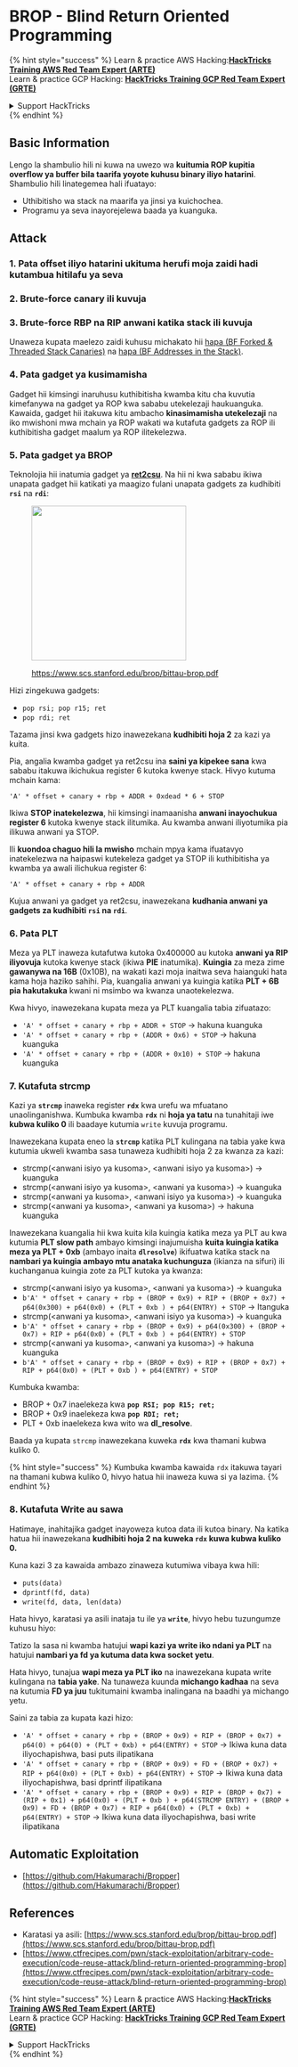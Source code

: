 # BROP - Blind Return Oriented Programming

{% hint style="success" %}
Learn & practice AWS Hacking:<img src="../../.gitbook/assets/arte.png" alt="" data-size="line">[**HackTricks Training AWS Red Team Expert (ARTE)**](https://training.hacktricks.xyz/courses/arte)<img src="../../.gitbook/assets/arte.png" alt="" data-size="line">\
Learn & practice GCP Hacking: <img src="../../.gitbook/assets/grte.png" alt="" data-size="line">[**HackTricks Training GCP Red Team Expert (GRTE)**<img src="../../.gitbook/assets/grte.png" alt="" data-size="line">](https://training.hacktricks.xyz/courses/grte)

<details>

<summary>Support HackTricks</summary>

* Check the [**subscription plans**](https://github.com/sponsors/carlospolop)!
* **Join the** 💬 [**Discord group**](https://discord.gg/hRep4RUj7f) or the [**telegram group**](https://t.me/peass) or **follow** us on **Twitter** 🐦 [**@hacktricks\_live**](https://twitter.com/hacktricks\_live)**.**
* **Share hacking tricks by submitting PRs to the** [**HackTricks**](https://github.com/carlospolop/hacktricks) and [**HackTricks Cloud**](https://github.com/carlospolop/hacktricks-cloud) github repos.

</details>
{% endhint %}

## Basic Information

Lengo la shambulio hili ni kuwa na uwezo wa **kuitumia ROP kupitia overflow ya buffer bila taarifa yoyote kuhusu binary iliyo hatarini**.\
Shambulio hili linategemea hali ifuatayo:

* Uthibitisho wa stack na maarifa ya jinsi ya kuichochea.
* Programu ya seva inayorejelewa baada ya kuanguka.

## Attack

### **1. Pata offset iliyo hatarini** ukituma herufi moja zaidi hadi kutambua hitilafu ya seva

### **2. Brute-force canary** ili kuvuja

### **3. Brute-force RBP na RIP** anwani katika stack ili kuvuja

Unaweza kupata maelezo zaidi kuhusu michakato hii [hapa (BF Forked & Threaded Stack Canaries)](../common-binary-protections-and-bypasses/stack-canaries/bf-forked-stack-canaries.md) na [hapa (BF Addresses in the Stack)](../common-binary-protections-and-bypasses/pie/bypassing-canary-and-pie.md).

### **4. Pata gadget ya kusimamisha**

Gadget hii kimsingi inaruhusu kuthibitisha kwamba kitu cha kuvutia kimefanywa na gadget ya ROP kwa sababu utekelezaji haukuanguka. Kawaida, gadget hii itakuwa kitu ambacho **kinasimamisha utekelezaji** na iko mwishoni mwa mchain ya ROP wakati wa kutafuta gadgets za ROP ili kuthibitisha gadget maalum ya ROP ilitekelezwa.

### **5. Pata gadget ya BROP**

Teknolojia hii inatumia gadget ya [**ret2csu**](ret2csu.md). Na hii ni kwa sababu ikiwa unapata gadget hii katikati ya maagizo fulani unapata gadgets za kudhibiti **`rsi`** na **`rdi`**:

<figure><img src="../../.gitbook/assets/image (1) (1) (1) (1) (1) (1) (1) (1) (1) (1).png" alt="" width="278"><figcaption><p><a href="https://www.scs.stanford.edu/brop/bittau-brop.pdf">https://www.scs.stanford.edu/brop/bittau-brop.pdf</a></p></figcaption></figure>

Hizi zingekuwa gadgets:

* `pop rsi; pop r15; ret`
* `pop rdi; ret`

Tazama jinsi kwa gadgets hizo inawezekana **kudhibiti hoja 2** za kazi ya kuita.

Pia, angalia kwamba gadget ya ret2csu ina **saini ya kipekee sana** kwa sababu itakuwa ikichukua register 6 kutoka kwenye stack. Hivyo kutuma mchain kama:

`'A' * offset + canary + rbp + ADDR + 0xdead * 6 + STOP`

Ikiwa **STOP inatekelezwa**, hii kimsingi inamaanisha **anwani inayochukua register 6** kutoka kwenye stack ilitumika. Au kwamba anwani iliyotumika pia ilikuwa anwani ya STOP.

Ili **kuondoa chaguo hili la mwisho** mchain mpya kama ifuatavyo inatekelezwa na haipaswi kutekeleza gadget ya STOP ili kuthibitisha ya kwamba ya awali ilichukua register 6:

`'A' * offset + canary + rbp + ADDR`

Kujua anwani ya gadget ya ret2csu, inawezekana **kudhania anwani ya gadgets za kudhibiti `rsi` na `rdi`**.

### 6. Pata PLT

Meza ya PLT inaweza kutafutwa kutoka 0x400000 au kutoka **anwani ya RIP iliyovuja** kutoka kwenye stack (ikiwa **PIE** inatumika). **Kuingia** za meza zime **gawanywa na 16B** (0x10B), na wakati kazi moja inaitwa seva haianguki hata kama hoja haziko sahihi. Pia, kuangalia anwani ya kuingia katika **PLT + 6B pia hakutakuka** kwani ni msimbo wa kwanza unaotekelezwa.

Kwa hivyo, inawezekana kupata meza ya PLT kuangalia tabia zifuatazo:

* `'A' * offset + canary + rbp + ADDR + STOP` -> hakuna kuanguka
* `'A' * offset + canary + rbp + (ADDR + 0x6) + STOP` -> hakuna kuanguka
* `'A' * offset + canary + rbp + (ADDR + 0x10) + STOP` -> hakuna kuanguka

### 7. Kutafuta strcmp

Kazi ya **`strcmp`** inaweka register **`rdx`** kwa urefu wa mfuatano unaolinganishwa. Kumbuka kwamba **`rdx`** ni **hoja ya tatu** na tunahitaji iwe **kubwa kuliko 0** ili baadaye kutumia `write` kuvuja programu.

Inawezekana kupata eneo la **`strcmp`** katika PLT kulingana na tabia yake kwa kutumia ukweli kwamba sasa tunaweza kudhibiti hoja 2 za kwanza za kazi:

* strcmp(\<anwani isiyo ya kusoma>, \<anwani isiyo ya kusoma>) -> kuanguka
* strcmp(\<anwani isiyo ya kusoma>, \<anwani ya kusoma>) -> kuanguka
* strcmp(\<anwani ya kusoma>, \<anwani isiyo ya kusoma>) -> kuanguka
* strcmp(\<anwani ya kusoma>, \<anwani ya kusoma>) -> hakuna kuanguka

Inawezekana kuangalia hii kwa kuita kila kuingia katika meza ya PLT au kwa kutumia **PLT slow path** ambayo kimsingi inajumuisha **kuita kuingia katika meza ya PLT + 0xb** (ambayo inaita **`dlresolve`**) ikifuatwa katika stack na **nambari ya kuingia ambayo mtu anataka kuchunguza** (ikianza na sifuri) ili kuchanganua kuingia zote za PLT kutoka ya kwanza:

* strcmp(\<anwani isiyo ya kusoma>, \<anwani ya kusoma>) -> kuanguka
* `b'A' * offset + canary + rbp + (BROP + 0x9) + RIP + (BROP + 0x7) + p64(0x300) + p64(0x0) + (PLT + 0xb ) + p64(ENTRY) + STOP` -> Itanguka
* strcmp(\<anwani ya kusoma>, \<anwani isiyo ya kusoma>) -> kuanguka
* `b'A' * offset + canary + rbp + (BROP + 0x9) + p64(0x300) + (BROP + 0x7) + RIP + p64(0x0) + (PLT + 0xb ) + p64(ENTRY) + STOP`
* strcmp(\<anwani ya kusoma>, \<anwani ya kusoma>) -> hakuna kuanguka
* `b'A' * offset + canary + rbp + (BROP + 0x9) + RIP + (BROP + 0x7) + RIP + p64(0x0) + (PLT + 0xb ) + p64(ENTRY) + STOP`

Kumbuka kwamba:

* BROP + 0x7 inaelekeza kwa **`pop RSI; pop R15; ret;`**
* BROP + 0x9 inaelekeza kwa **`pop RDI; ret;`**
* PLT + 0xb inaelekeza kwa wito wa **dl\_resolve**.

Baada ya kupata `strcmp` inawezekana kuweka **`rdx`** kwa thamani kubwa kuliko 0.

{% hint style="success" %}
Kumbuka kwamba kawaida `rdx` itakuwa tayari na thamani kubwa kuliko 0, hivyo hatua hii inaweza kuwa si ya lazima.
{% endhint %}

### 8. Kutafuta Write au sawa

Hatimaye, inahitajika gadget inayoweza kutoa data ili kutoa binary. Na katika hatua hii inawezekana **kudhibiti hoja 2 na kuweka `rdx` kuwa kubwa kuliko 0.**

Kuna kazi 3 za kawaida ambazo zinaweza kutumiwa vibaya kwa hili:

* `puts(data)`
* `dprintf(fd, data)`
* `write(fd, data, len(data)`

Hata hivyo, karatasi ya asili inataja tu ile ya **`write`**, hivyo hebu tuzungumze kuhusu hiyo:

Tatizo la sasa ni kwamba hatujui **wapi kazi ya write iko ndani ya PLT** na hatujui **nambari ya fd ya kutuma data kwa socket yetu**.

Hata hivyo, tunajua **wapi meza ya PLT iko** na inawezekana kupata write kulingana na **tabia yake**. Na tunaweza kuunda **michango kadhaa** na seva na kutumia **FD ya juu** tukitumaini kwamba inalingana na baadhi ya michango yetu.

Saini za tabia za kupata kazi hizo:

* `'A' * offset + canary + rbp + (BROP + 0x9) + RIP + (BROP + 0x7) + p64(0) + p64(0) + (PLT + 0xb) + p64(ENTRY) + STOP` -> Ikiwa kuna data iliyochapishwa, basi puts ilipatikana
* `'A' * offset + canary + rbp + (BROP + 0x9) + FD + (BROP + 0x7) + RIP + p64(0x0) + (PLT + 0xb) + p64(ENTRY) + STOP` -> Ikiwa kuna data iliyochapishwa, basi dprintf ilipatikana
* `'A' * offset + canary + rbp + (BROP + 0x9) + RIP + (BROP + 0x7) + (RIP + 0x1) + p64(0x0) + (PLT + 0xb ) + p64(STRCMP ENTRY) + (BROP + 0x9) + FD + (BROP + 0x7) + RIP + p64(0x0) + (PLT + 0xb) + p64(ENTRY) + STOP` -> Ikiwa kuna data iliyochapishwa, basi write ilipatikana

## Automatic Exploitation

* [https://github.com/Hakumarachi/Bropper](https://github.com/Hakumarachi/Bropper)

## References

* Karatasi ya asili: [https://www.scs.stanford.edu/brop/bittau-brop.pdf](https://www.scs.stanford.edu/brop/bittau-brop.pdf)
* [https://www.ctfrecipes.com/pwn/stack-exploitation/arbitrary-code-execution/code-reuse-attack/blind-return-oriented-programming-brop](https://www.ctfrecipes.com/pwn/stack-exploitation/arbitrary-code-execution/code-reuse-attack/blind-return-oriented-programming-brop)

{% hint style="success" %}
Learn & practice AWS Hacking:<img src="../../.gitbook/assets/arte.png" alt="" data-size="line">[**HackTricks Training AWS Red Team Expert (ARTE)**](https://training.hacktricks.xyz/courses/arte)<img src="../../.gitbook/assets/arte.png" alt="" data-size="line">\
Learn & practice GCP Hacking: <img src="../../.gitbook/assets/grte.png" alt="" data-size="line">[**HackTricks Training GCP Red Team Expert (GRTE)**<img src="../../.gitbook/assets/grte.png" alt="" data-size="line">](https://training.hacktricks.xyz/courses/grte)

<details>

<summary>Support HackTricks</summary>

* Check the [**subscription plans**](https://github.com/sponsors/carlospolop)!
* **Join the** 💬 [**Discord group**](https://discord.gg/hRep4RUj7f) or the [**telegram group**](https://t.me/peass) or **follow** us on **Twitter** 🐦 [**@hacktricks\_live**](https://twitter.com/hacktricks\_live)**.**
* **Share hacking tricks by submitting PRs to the** [**HackTricks**](https://github.com/carlospolop/hacktricks) and [**HackTricks Cloud**](https://github.com/carlospolop/hacktricks-cloud) github repos.

</details>
{% endhint %}
